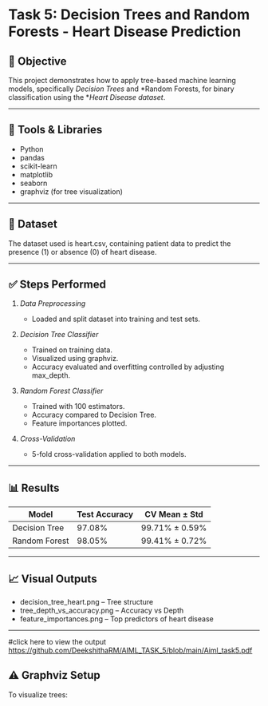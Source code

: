 
# Task 5: Decision Trees and Random Forests - Heart Disease Prediction

## 📌 Objective
This project demonstrates how to apply tree-based machine learning models, specifically *Decision Trees* and *Random Forests, for binary classification using the **Heart Disease dataset*.

---

## 🧰 Tools & Libraries
- Python
- pandas
- scikit-learn
- matplotlib
- seaborn
- graphviz (for tree visualization)

---

## 🧪 Dataset
The dataset used is heart.csv, containing patient data to predict the presence (1) or absence (0) of heart disease.

---

## ✅ Steps Performed

1. *Data Preprocessing*
   - Loaded and split dataset into training and test sets.
   
2. *Decision Tree Classifier*
   - Trained on training data.
   - Visualized using graphviz.
   - Accuracy evaluated and overfitting controlled by adjusting max_depth.

3. *Random Forest Classifier*
   - Trained with 100 estimators.
   - Accuracy compared to Decision Tree.
   - Feature importances plotted.

4. *Cross-Validation*
   - 5-fold cross-validation applied to both models.

---

## 📊 Results

| Model           | Test Accuracy | CV Mean ± Std      |
|------------------|----------------|---------------------|
| Decision Tree    | 97.08%         | 99.71% ± 0.59%       |
| Random Forest    | 98.05%         | 99.41% ± 0.72%       |

---

## 📈 Visual Outputs
- decision_tree_heart.png – Tree structure
- tree_depth_vs_accuracy.png – Accuracy vs Depth
- feature_importances.png – Top predictors of heart disease

---
#click here to view the output
https://github.com/DeekshithaRM/AIML_TASK_5/blob/main/Aiml_task5.pdf

## ⚠ Graphviz Setup
To visualize trees:




